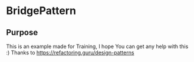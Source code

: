 # BridgePattern
## Purpose
This is an example made for Training, I hope You can get any help with this :)
Thanks to https://refactoring.guru/design-patterns
